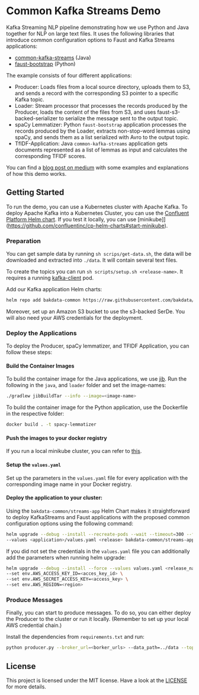 # Common Kafka Streams Demo

Kafka Streaming NLP pipeline demonstrating how we use Python and Java together for NLP on large text files. It uses the following libraries that introduce common configuration options to Faust and Kafka Streams applications:

- [common-kafka-streams](https://github.com/bakdata/common-kafka-streams) (Java)
- [faust-bootstrap](https://github.com/bakdata/faust-bootstrap) (Python)

The example consists of four different applications:

* Producer: Loads files from a local source directory, uploads them to S3, and sends a record with the corresponding S3 pointer to a specific Kafka topic.
* Loader: Stream processor that processes the records produced by the Producer, loads the content of the files from S3, and uses faust-s3-backed-serializer to serialize the message sent to the output topic.
* spaCy Lemmatizer: Python `faust-bootstrap` application processes the records produced by the Loader, extracts non-stop-word lemmas using spaCy, and sends them as a list serialized with Avro to the output topic.
* TfIDF-Application: Java `common-kafka-streams` application gets documents represented as a list of lemmas as input and calculates the corresponding TFIDF scores.

<!--TODO blogpost link-->

You can find a [blog post on medium](https://medium.com/bakdata/xxx) with some examples and explanations of how this demo works.

## Getting Started

To run the demo, you can use a Kubernetes cluster with Apache Kafka. To deploy Apache Kafka into a Kubernetes Cluster, you can use the [Confluent Platform Helm chart](https://github.com/confluentinc/cp-helm-charts).
If you test it locally, you can use [minikube]](https://github.com/confluentinc/cp-helm-charts#start-minikube).

### Preparation

You can get sample data by running `sh scrips/get-data.sh`, the data will be downloaded and extracted into `./data`. It will contain several text files.

To create the topics you can run `sh scripts/setup.sh <release-name>`. It requires a running [kafka-client](https://github.com/confluentinc/cp-helm-charts/blob/master/examples/kafka-client.yaml) pod.

Add our Kafka application Helm charts:
```bash
helm repo add bakdata-common https://raw.githubusercontent.com/bakdata/common-kafka-streams/master/charts/
```

Moreover, set up an Amazon S3 bucket to use the s3-backed SerDe. You will also need your AWS credentials for the deployment.

### Deploy the Applications

To deploy the Producer, spaCy lemmatizer, and TFIDF Application, you can follow these steps:

#### Build the Container Images

To build the container image for the Java applications, we use [jib](https://github.com/GoogleContainerTools/jib). 
Run the following in the `java`, and `loader` folder and set the image-names:

```bash
./gradlew jibBuildTar --info --image=<image-name>
```

To build the container image for the Python application, use the Dockerfile in the respective folder: 

```bash
docker build . -t spacy-lemmatizer
```
 
#### Push the images to your docker registry

If you run a local minikube cluster, you can refer to [this](https://minikube.sigs.k8s.io/docs/handbook/registry/).

#### Setup the `values.yaml`

Set up the parameters in the  `values.yaml` file for every application with the corresponding image name in your Docker registry. 

#### Deploy the application to your cluster:

Using the `bakdata-common/streams-app` Helm Chart makes it straightforward to deploy KafkaStreams and Faust applications with the proposed common configuration options using the following command:

```bash
helm upgrade --debug --install --recreate-pods --wait --timeout=300 --force \
--values <application>/values.yaml <release> bakdata-common/streams-app
``` 
If you did not set the credentials in the `values.yaml` file you can additionally add the parameters when running helm upgrade:

```bash
helm upgrade --debug --install --force --values values.yaml <release_name> bakdata-common/streams-app \
--set env.AWS_ACCESS_KEY_ID=<acces_key_id> \
--set env.AWS_SECRET_ACCESS_KEY=<access_key> \
--set env.AWS_REGION=<region>
```

### Produce Messages

Finally, you can start to produce messages. To do so, you can either deploy the Producer to the cluster or run it locally.
(Remember to set up your local AWS credential chain.)

Install the dependencies from `requirements.txt` and run:

```bash
python producer.py --broker_url=<borker_urls> --data_path=../data --topic=input-topic --s3_bucket=<s3-bucket-uri> --s3_bucket_dir=input_data
```

## License

This project is licensed under the MIT license. Have a look at the [LICENSE](https://github.com/bakdata/common-kafka-streams-demo/blob/master/LICENSE) for more details.
